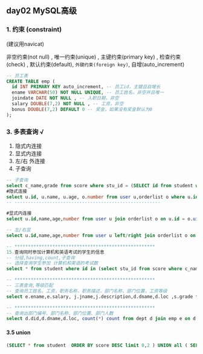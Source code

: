 ## day02 MySQL高级

### 1. 约束 (constraint)

(建议用navicat)

非空约束(not null) , 唯一约束(unique) , 主键约束(primary key) , 检查约束(check) , 默认约束(default), `外键约束(foreign key)`, 自增(auto_increment)

```sql
-- 员工表
CREATE TABLE emp (
  id INT PRIMARY KEY auto_increment, -- 员工id，主键且自增长
  ename VARCHAR(50) NOT NULL UNIQUE, -- 员工姓名，非空并且唯一
  joindate DATE NOT NULL , -- 入职日期，非空
  salary DOUBLE(7,2) NOT NULL , -- 工资，非空
  bonus DOUBLE(7,2) DEFAULT 0 -- 奖金，如果没有奖金默认为0
);
```

### 3. 多表查询 √
1. 隐式内连接
2. 显式内连接
3. 左/右 外连接
4. 子查询

```sql
-- 子查询
select c_name,grade from score where stu_id = (SELECT id from student where name = '李四' );
#隐式连接
select u.id, u.name, u.age, o.number from user u,orderlist o where u.id = o.uid;
-- ------------------------------------------------------

#显式内连接
select u.id,name,age,number from user u join orderlist o on u.id = o.uid;

-- 左/右显
select u.id,name,age,number from user u left/right join orderlist o on u.id = o.uid;

-- ****************************************************
15.查询同时参加计算机和英语考试的学生的信息
-- 分组,having,count,子查询
-- 选择查询学生参加 计算机和英语的考试数
select * from student where id in (select stu_id from score where c_name in ('计算机','英语') group by stu_id HAVING count(*) = 2)

-- ****************************************************
-- 三表查询,等级匹配
-- 查询员工姓名，工资，职务名称，职务描述，部门名称，部门位置，工资等级
select e.ename,e.salary, j.jname,j.description,d.dname,d.loc ,s.grade from emp e join dept d on e.dept_id = d.did join job j on j.id = e.job_id join salarygrade s on s.losalary <= e.salary <= s.hisalary;

-- ****************************************************
-- 查询出部门编号、部门名称、部门位置、部门人数
select d.did,d.dname,d.loc, count(*) count from dept d join emp e on d.did = e.dept_id group by d.did;
```

#### 3.5 union
```sql
(SELECT * from student  ORDER BY score DESC limit 0,2 ) UNION all ( SELECT * from student  ORDER BY score2 DESC limit 0,2)
```


